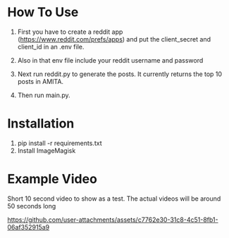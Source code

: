 # How To Use

1. First you have to create a reddit app (https://www.reddit.com/prefs/apps) and
   put the client_secret and client_id in an .env file.

2. Also in that env file include your reddit username and password

3. Next run reddit.py to generate the posts. It currently
   returns the top 10 posts in AMITA.

4. Then run main.py.


# Installation

1. pip install -r requirements.txt
2. Install ImageMagisk

# Example Video

Short 10 second video to show as a test. The actual videos will be around 50 seconds long

https://github.com/user-attachments/assets/c7762e30-31c8-4c51-8fb1-06af352915a9


